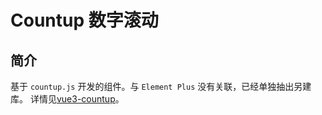 # Countup 数字滚动

## 简介

基于 `countup.js` 开发的组件。与 `Element Plus` 没有关联，已经单独抽出另建库。
详情见[vue3-countup](https://cxzhub.github.io/vue3-countup/)。
